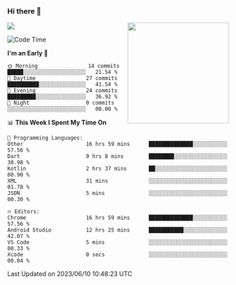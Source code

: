 ### Hi there 👋

![](https://metrics.lecoq.io/itaowu?template=classic&config.timezone=Asia%2FShanghai)
<img align='right' src="https://media.giphy.com/media/M9gbBd9nbDrOTu1Mqx/giphy.gif" width="230">

<!--START_SECTION:waka-->
![Code Time](http://img.shields.io/badge/Code%20Time-58%20hrs%2036%20mins-blue)

**I'm an Early 🐤** 

```text
🌞 Morning                14 commits          █████░░░░░░░░░░░░░░░░░░░░   21.54 % 
🌆 Daytime                27 commits          ██████████░░░░░░░░░░░░░░░   41.54 % 
🌃 Evening                24 commits          █████████░░░░░░░░░░░░░░░░   36.92 % 
🌙 Night                  0 commits           ░░░░░░░░░░░░░░░░░░░░░░░░░   00.00 % 
```


📊 **This Week I Spent My Time On** 

```text
💬 Programming Languages: 
Other                    16 hrs 59 mins      ██████████████░░░░░░░░░░░   57.56 % 
Dart                     9 hrs 8 mins        ████████░░░░░░░░░░░░░░░░░   30.98 % 
Kotlin                   2 hrs 37 mins       ██░░░░░░░░░░░░░░░░░░░░░░░   08.90 % 
XML                      31 mins             ░░░░░░░░░░░░░░░░░░░░░░░░░   01.78 % 
JSON                     5 mins              ░░░░░░░░░░░░░░░░░░░░░░░░░   00.30 % 

🔥 Editors: 
Chrome                   16 hrs 59 mins      ██████████████░░░░░░░░░░░   57.56 % 
Android Studio           12 hrs 25 mins      ███████████░░░░░░░░░░░░░░   42.07 % 
VS Code                  5 mins              ░░░░░░░░░░░░░░░░░░░░░░░░░   00.33 % 
Xcode                    0 secs              ░░░░░░░░░░░░░░░░░░░░░░░░░   00.04 % 
```


 Last Updated on 2023/06/10 10:48:23 UTC
<!--END_SECTION:waka-->

<!--
**itaowu/itaowu** is a ✨ _special_ ✨ repository because its `README.md` (this file) appears on your GitHub profile.

Here are some ideas to get you started:

- 🔭 I’m currently working on ...
- 🌱 I’m currently learning ...
- 👯 I’m looking to collaborate on ...
- 🤔 I’m looking for help with ...
- 💬 Ask me about ...
- 📫 How to reach me: ...
- 😄 Pronouns: ...
- ⚡ Fun fact: ...
-->
